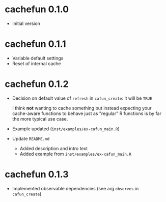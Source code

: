 # cachefun 0.1.0

* Initial version

# cachefun 0.1.1

* Variable default settings
* Reset of internal cache

# cachefun 0.1.2

* Decision on default value of `refresh` in `cafun_create`: it will be `TRUE`

  I think **not** wanting to cache something but instead expecting your cache-aware functions to behave just as "regular" R functions is by far the more typical use case.
  
* Example updated (`inst/examples/ex-cafun_main.R`)

* Update `README.md`
    * Added description and intro text
    * Added example from `inst/examples/ex-cafun_main.R` 

# cachefun 0.1.3

* Implemented observable dependencies (see arg `observes` in `cafun_create`)
